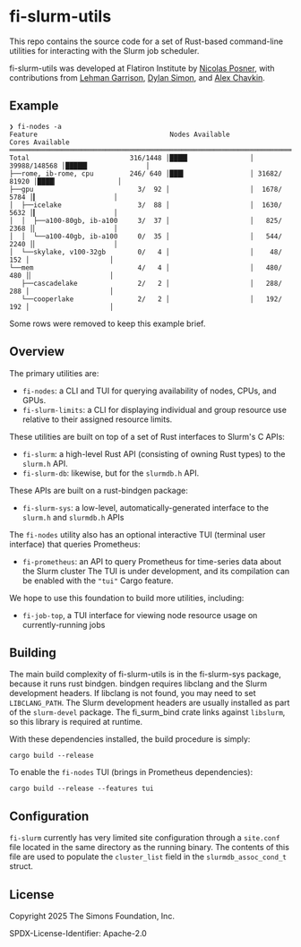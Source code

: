 # fi-slurm-utils

This repo contains the source code for a set of Rust-based command-line utilities for interacting with the Slurm job scheduler. 

fi-slurm-utils was developed at Flatiron Institute by [Nicolas Posner](https://github.com/nrposner), with contributions from [Lehman Garrison](https://github.com/lgarrison), [Dylan Simon](https://github.com/dylex), and [Alex Chavkin](https://github.com/alexdotc).

## Example
```
❯ fi-nodes -a
Feature                                 Nodes Available                     Cores Available       
═════════════════════════════════════════════════════════════════════════════════════════════════
Total                         316/1448 │████▍               │ 39988/148568 │█████▍              │
├──rome, ib-rome, cpu         246/ 640 │███▍                │ 31682/ 81920 │████▎               │ 
├──gpu                          3/  92 │                    │  1678/  5784 │▎                   │ 
│  ├──icelake                   3/  88 │                    │  1630/  5632 │▎                   │ 
│  │  ├──a100-80gb, ib-a100     3/  37 │                    │   825/  2368 │▏                   │ 
│  │  └──a100-40gb, ib-a100     0/  35 │                    │   544/  2240 │▏                   │ 
│  └──skylake, v100-32gb        0/   4 │                    │    48/   152 │                    │ 
└──mem                          4/   4 │                    │   480/   480 │▏                   │ 
   ├──cascadelake               2/   2 │                    │   288/   288 │                    │ 
   └──cooperlake                2/   2 │                    │   192/   192 │                    │ 
```
Some rows were removed to keep this example brief.

## Overview

The primary utilities are:
- `fi-nodes`: a CLI and TUI for querying availability of nodes, CPUs, and GPUs.
- `fi-slurm-limits`: a CLI for displaying individual and group resource use relative to their assigned resource limits.

These utilities are built on top of a set of Rust interfaces to Slurm's C APIs:
- `fi-slurm`: a high-level Rust API (consisting of owning Rust types) to the `slurm.h` API.
- `fi-slurm-db`: likewise, but for the `slurmdb.h` API.

These APIs are built on a rust-bindgen package:
- `fi-slurm-sys`: a low-level, automatically-generated interface to the `slurm.h` and `slurmdb.h` APIs

The `fi-nodes` utility also has an optional interactive TUI (terminal user interface) that queries Prometheus:
- `fi-prometheus`: an API to query Prometheus for time-series data about the Slurm cluster
The TUI is under development, and its compilation can be enabled with the `"tui"` Cargo feature.

We hope to use this foundation to build more utilities, including:
- `fi-job-top`, a TUI interface for viewing node resource usage on currently-running jobs

## Building
The main build complexity of fi-slurm-utils is in the fi-slurm-sys package, because it runs rust bindgen. bindgen requires libclang and the Slurm development headers. If libclang is not found, you may need to set `LIBCLANG_PATH`. The Slurm development headers are usually installed as part of the `slurm-devel` package. The fi_surm_bind crate links against `libslurm`, so this library is required at runtime.

With these dependencies installed, the build procedure is simply:
```console
cargo build --release
```

To enable the `fi-nodes` TUI (brings in Prometheus dependencies):
```console
cargo build --release --features tui
```

## Configuration
`fi-slurm` currently has very limited site configuration through a `site.conf` file located in the same directory as the running binary. The contents of this file are used to populate the `cluster_list` field in the `slurmdb_assoc_cond_t` struct.

## License
Copyright 2025 The Simons Foundation, Inc.

SPDX-License-Identifier: Apache-2.0
